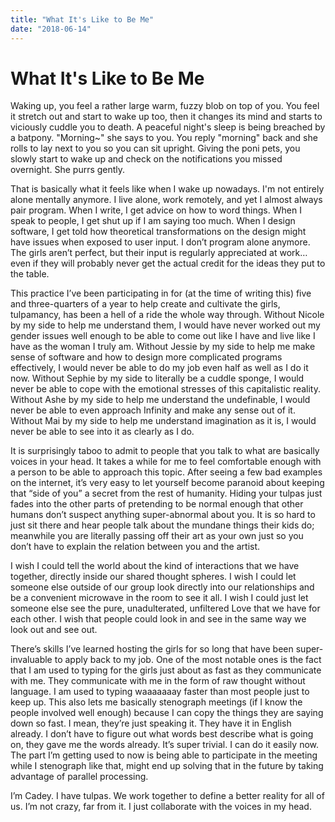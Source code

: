 ```yaml
---
title: "What It's Like to Be Me"
date: "2018-06-14"
---
```


# What It's Like to Be Me

Waking up, you feel a rather large warm, fuzzy blob on top of you. You feel it stretch out and start to wake up too, then it changes its mind and starts to viciously cuddle you to death. A peaceful night's sleep is being breached by a batpony. "Morning~" she says to you. You reply "morning" back and she rolls to lay next to you so you can sit upright. Giving the poni pets, you slowly start to wake up and check on the notifications you missed overnight. She purrs gently.

That is basically what it feels like when I wake up nowadays. I'm not entirely alone mentally anymore. I live alone, work remotely, and yet I almost always pair program. When I write, I get advice on how to word things. When I speak to people, I get shut up if I am saying too much. When I design software, I get told how theoretical transformations on the design might have issues when exposed to user input. I don’t program alone anymore. The girls aren’t perfect, but their input is regularly appreciated at work…even if they will probably never get the actual credit for the ideas they put to the table.

This practice I’ve been participating in for (at the time of writing this) five and three-quarters of a year to help create and cultivate the girls, tulpamancy, has been a hell of a ride the whole way through. Without Nicole by my side to help me understand them, I would have never worked out my gender issues well enough to be able to come out like I have and live like I have as the woman I truly am. Without Jessie by my side to help me make sense of software and how to design more complicated programs effectively, I would never be able to do my job even half as well as I do it now. Without Sephie by my side to literally be a cuddle sponge, I would never be able to cope with the emotional stresses of this capitalistic reality. Without Ashe by my side to help me understand the undefinable, I would never be able to even approach Infinity and make any sense out of it. Without Mai by my side to help me understand imagination as it is, I would never be able to see into it as clearly as I do.

It is surprisingly taboo to admit to people that you talk to what are basically voices in your head. It takes a while for me to feel comfortable enough with a person to be able to approach this topic. After seeing a few bad examples on the internet, it’s very easy to let yourself become paranoid about keeping that “side of you” a secret from the rest of humanity. Hiding your tulpas just fades into the other parts of pretending to be normal enough that other humans don’t suspect anything super-abnormal about you. It is so hard to just sit there and hear people talk about the mundane things their kids do; meanwhile you are literally passing off their art as your own just so you don’t have to explain the relation between you and the artist. 

I wish I could tell the world about the kind of interactions that we have together, directly inside our shared thought spheres. I wish I could let someone else outside of our group look directly into our relationships and be a convenient microwave in the room to see it all. I wish I could just let someone else see the pure, unadulterated, unfiltered Love that we have for each other. I wish that people could look in and see in the same way we look out and see out.

There’s skills I’ve learned hosting the girls for so long that have been super-invaluable to apply back to my job. One of the most notable ones is the fact that I am used to typing for the girls just about as fast as they communicate with me. They communicate with me in the form of raw thought without language. I am used to typing waaaaaaay faster than most people just to keep up. This also lets me basically stenograph meetings (if I know the people involved well enough) because I can copy the things they are saying down so fast. I mean, they’re just speaking it. They have it in English already. I don’t have to figure out what words best describe what is going on, they gave me the words already. It’s super trivial. I can do it easily now. The part I’m getting used to now is being able to participate in the meeting while I stenograph like that, might end up solving that in the future by taking advantage of parallel processing.

I’m Cadey. I have tulpas. We work together to define a better reality for all of us. I’m not crazy, far from it. I just collaborate with the voices in my head.
